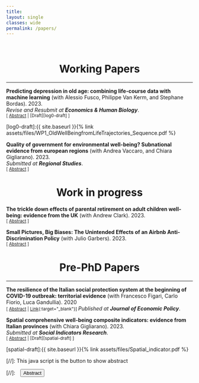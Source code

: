 ```yaml
---
title: 
layout: single
classes: wide
permalink: /papers/
---
```

<br/> 

<!-- Google Tag Manager (noscript) -->
<noscript><iframe src="https://www.googletagmanager.com/ns.html?id=GTM-PNS829G"
height="0" width="0" style="display:none;visibility:hidden"></iframe></noscript>
<!-- End Google Tag Manager (noscript) -->

# <center> Working Papers </center>
- - -
**Predicting depression in old age: combining life-course data with machine learning** (with Alessio Fusco, Philippe Van Kerm, and Stephane Bordas). 2023. <br/>
*Revise and Resubmit at **Economics & Human Biology***. <br/>
<small>[ <a href="#/" onclick="visib('log0')">Abstract</a> | [Draft][log0-draft] ] </small>

<div id="log0" style="display: none; text-align: justify; line-height: 1.2" ><small>
Depression in old age has negative individual and societal consequences. With ageing populations, understanding life course factors that raise the risk of clinical depression in old age may reduce healthcare costs and guide resources allocation. In this paper, we estimate the risk of self-reported depression by combining adult life course trajectories and childhood conditions in supervised machine learning algorithms. Our contribution is threefold. Using data from the Survey of Health, Ageing and Retirement in Europe (SHARE), we first implement and compare the performance of six alternative machine learning algorithms. Second, we analyse the performance of the algorithms using different life-course data configurations. While we obtain similar predictive abilities between algorithms, we achieve the highest models' performance when employing high-dimensional and less structured data. Finally, we use the SHAP (SHapley Additive exPlanations) method to extract the most decisive depressive patterns by gender. Age, health, childhood conditions, and low education predict most depression risk later in life. In addition, we identify new predictive patterns in high-frequency emotion-enhancing life events and low utilization of dental care services.
</small><br><br/></div>

[log0-draft]:{{ site.baseurl }}{% link assets/files/WP1_OldWellBeingfromLifeTrajectories_Sequence.pdf %}

**Quality of government for environmental well-being?
Subnational evidence from european regions** (with Andrea Vaccaro, and Chiara Gigliarano). 2023. <br/>
*Submitted at **Regional Studies***. <br/>
<small>[ <a href="#/" onclick="visib('environmental')">Abstract</a> ] </small>

<div id="environmental" style="display: none; text-align: justify; line-height: 1.2" ><small>
This study investigates the relationship between quality of government and
environmental wellbeing in 233 European regions at the NUTS-2 level. We find
that subnational environmental data is spatially interdependent and construct a set
of composite indicators of environmental wellbeing through Bayesian spatial factor
analysis. By using these composite indicators in linear regressions, we demonstrate
that institutional quality is a key determinant of environmental wellbeing. We also
find that the institutions-environment nexus varies across dimensions of
environmental wellbeing – institutions matter especially for air and soil quality.
Policymakers should be aware that environmental destruction can be tackled by
building more effective regional institutions.
</small><br><br/></div>


# <center> Work in progress </center>

**The trickle down effects of parental retirement on adult children well-being: evidence from the UK** (with Andrew Clark). 2023. <br/>
<small>[ <a href="#/" onclick="visib('retirement')">Abstract</a> ] </small>

<div id="retirement" style="display: none; text-align: justify; line-height: 1.2" ><small>
This paper explores the causal effect of parental retirement on adult children's well-being, an area primarily overlooked in current literature. As societies age and retirement rates increase, policymakers concerned with the financial sustainability of pension systems must comprehend these ripple effects. We capitalize on the UK eligibility age for the State Pension and the provisions of the UK 1995 and the UK 2011 Pension Acts, which increased retirement ages to a great extent. Fuzzy Regression Discontinuity Design estimates show maternal retirement increases adult children's life and income satisfaction by 0.22 and 0.19 standard deviations in the short run. Difference-in-differences estimate reveals that paternal retirement negatively impacts life and income satisfaction by 0.11 and 0.08 standard deviations. The well-being response is most significant for adult children in low-income bands, with childcare responsibilities, and living in close geographic proximity to their parents.
</small><br><br/></div>

**Small Pictures, Big Biases: The Unintended Effects of an Airbnb Anti-Discrimination Policy** (with Julio Garbers). 2023. <br/>
<small>[ <a href="#/" onclick="visib('airbnb')">Abstract</a> ] </small>

<div id="airbnb" style="display: none; text-align: justify; line-height: 1.2" ><small>
Ethnic discrimination is pervasive, and recent forms of online transactions may create or reinforce discriminatory patterns in the newly created markets. Using Airbnb longitudinal data in New York City, we first quantify the neat causal effect of belonging to any ethnic minority on booking rates and prices. Our results indicate that Black hosts receive 6.5-8 percentage points fewer bookings than their White counterparts, likely due to statistical discrimination. Second, we examine the effects of platform design changes, like reducing profile picture sizes, in mitigating these types of discrimination. We found this transformation did not effectively close the ethnicity gap. On the contrary, in the immediate aftermath, it intensified discrimination against Black men by 6 percentage points. However, in a longer time horizon, we observe discriminated groups counteracting effectively and closing the newly created gap.
</small><br><br/></div>

# <center> Pre-PhD Papers </center>
- - -

**The resilience of the Italian social protection system at the beginning of COVID-19 outbreak: territorial evidence** (with Francesco Figari, Carlo Fiorio, Luca Gandullia). 2020 <br/>
<small>[ <a href="#/" onclick="visib('resilience')">Abstract</a> | [Link](https://www.rivisteweb.it/doi/10.1429/97786){:target="_blank"}] </small>
*Published at **Journal of Economic Policy***. 
<div id="resilience" style="display: none; text-align: justify; line-height: 1.2" ><small>
The article provides a first quantification of the redistributive effects of automatic stabilizers and discretional policies imposed by the Italian government to limit the diffusion of COVID-19 in March 2020 and to compensate for income losses of individuals affected by the shutdown. In particular, we analyse the short term impact on family incomes, using the Italian module of EUROMOD which allow us to simulate the effects on incomes, poverty risks and inequality based on IT-SILC data combined with relevant information needed to identify the workers affected by the shutdown. The article provides timely evidence of the resilience of the Italian welfare state in the different geographical areas of the country facing an asymmetric shock, particularly strong from an economic perspective for some families and less for others even in the presence of compensative policies introduced by the government.
</small><br><br/></div>

**Spatial comprehensive well-being composite indicators: evidence from
Italian provinces** (with Chiara Gigliarano). 2023. <br/>
*Submitted at **Social Indicators Research***. <br/>
<small>[ <a href="#/" onclick="visib('spatial')">Abstract</a> | [Draft][spatial-draft] ] </small>

<div id="spatial" style="display: none; text-align: justify; line-height: 1.2" ><small>
This paper proposes spatial comprehensive composite indicators to evaluate the wellbeing levels and ranking of Italian provinces with data from the Equitable and Sustainable Well-Being (BES) dashboard. We use a method based on Bayesian latent factor models, which allow us to include spatial dependence across Italian provinces, quantify uncertainty in the resulting estimates, and estimate data-driven weights for elementary indicators. The results reveal that the inclusion of spatial information changes the resulting composite indicator rankings compared to those produced by traditional composite indicators’ approaches. Estimated social and economic well-being is unequally distributed among southern and northern Italian provinces. In contrast, the environmental dimension appears less spatially clustered, and its composite indicators also reach above average levels in the southern provinces. The time series of well-being composite indicators of Italian macro-areas shows clustering and macro-areas discrimination on larger territorial units.
</small><br><br/></div>

[spatial-draft]:{{ site.baseurl }}{% link assets/files/Spatial_indicator.pdf %}

[//]: This java script is the button to show abstract
<script>
 function visib(id) {
  var x = document.getElementById(id);
  if (x.style.display === "block") {
    x.style.display = "none";
  } else {
    x.style.display = "block";
  }
}
</script>

[//]:&emsp;<button onclick="visib('polariz')" class="btn btn--inverse btn--small">Abstract</button>
